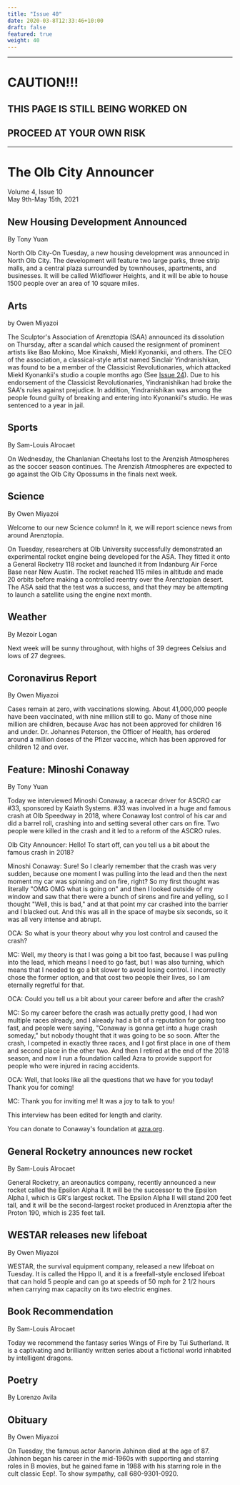 ```yaml
---
title: "Issue 40"
date: 2020-03-8T12:33:46+10:00
draft: false
featured: true
weight: 40
---
```


------------------------
# CAUTION!!!    
## THIS PAGE IS STILL BEING WORKED ON    
## PROCEED AT YOUR OWN RISK    
------------------------

# The Olb City Announcer    
Volume 4, Issue 10   
May 9th-May 15th, 2021    

## New Housing Development Announced
By Tony Yuan

North Olb City-On Tuesday, a new housing development was announced in North Olb City. The development will feature two large parks, three strip malls, and a central plaza surrounded by townhouses, apartments, and businesses. It will be called Wildflower Heights, and it will be able to house 1500 people over an area of
10 square miles.

## Arts
by Owen Miyazoi

The Sculptor's Association of Arenztopia (SAA) announced its dissolution on Thursday, after a scandal which caused the resignment of prominent artists like Bao Mokino, Moe Kinakshi, Miekl Kyonankii, and others. The CEO of the association, a classical-style artist named Sinclair Yindranishikan, was found to be a member of the Classicist Revolutionaries, which attacked Miekl Kyonankii's studio a couple months ago (See [Issue 24](https://www.arenztopia.com/news/issue-24/)). Due to his endorsement of the Classicist Revolutionaries, Yindranishikan had broke the SAA's rules against prejudice. In addition, Yindranishikan was among the people found guilty of breaking and entering into Kyonankii's studio. He was sentenced to a year in jail.

## Sports
By Sam-Louis Alrocaet

On Wednesday, the Chanlanian Cheetahs lost to the Arenzish Atmospheres as the soccer season continues. The Arenzish Atmospheres are expected to go against the Olb City Opossums in the finals next week.

## Science
By Owen Miyazoi

Welcome to our new Science column! In it, we will report science news from around Arenztopia.

On Tuesday, researchers at Olb University successfully demonstrated an experimental rocket engine being developed for the ASA. They fitted it onto a General Rocketry 118 rocket and launched it from Indanburg Air Force Base near New Austin. The rocket reached 115 miles in altitude and made 20 orbits before making a controlled reentry over the Arenztopian desert. The ASA said that the test was a success, and that they may be attempting to launch a satellite using the engine next month.

## Weather
By Mezoir Logan

Next week will be sunny throughout, with highs of 39 degrees Celsius and lows of 27 degrees.

## Coronavirus Report
By Owen Miyazoi    

Cases remain at zero, with vaccinations slowing. About 41,000,000 people have been vaccinated, with nine million still to go. Many of those nine million are children, because Avac has not been approved for children 16 and under. Dr. Johannes Peterson, the Officer of Health, has ordered around a million doses of the Pfizer vaccine, which has been approved for children 12 and over.

## Feature: Minoshi Conaway
By Tony Yuan

Today we interviewed Minoshi Conaway, a racecar driver for ASCRO car #33, sponsored by Kaiath Systems. #33 was involved in a huge and famous crash at Olb Speedway in 2018, where Conaway lost control of his car and did a barrel roll, crashing into and setting several other cars on fire. Two people were killed in the crash and it led to a reform of the ASCRO rules.

Olb City Announcer: Hello! To start off, can you tell us a bit about the famous crash in 2018?

Minoshi Conaway: Sure! So I clearly remember that the crash was very sudden, because one moment I was pulling into the lead and then the next moment my car was spinning and on fire, right? So my first thought was literally "OMG OMG what is going on" and then I looked outside of my window and saw that there were a bunch of sirens and fire and yelling, so I thought "Well, this is bad," and at that point my car crashed into the barrier and I blacked out. And this was all in the space of maybe six seconds, so it was all very intense and abrupt.

OCA: So what is your theory about why you lost control and caused the crash?

MC: Well, my theory is that I was going a bit too fast, because I was pulling into the lead, which means I need to go fast, but I was also turning, which means that I needed to go a bit slower to avoid losing control. I incorrectly chose the former option, and that cost two people their lives, so I am eternally regretful for that.

OCA: Could you tell us a bit about your career before and after the crash?

MC: So my career before the crash was actually pretty good, I had won multiple races already, and I already had a bit of a reputation for going too fast, and people were saying, "Conaway is gonna get into a huge crash someday," but nobody thought that it was going to be so soon. After the crash, I competed in exactly three races, and I got first place in one of them and second place in the other two. And then I retired at the end of the 2018 season, and now I run a foundation called Azra to provide support for people who were injured in racing accidents.

OCA: Well, that looks like all the questions that we have for you today! Thank you for coming!

MC: Thank you for inviting me! It was a joy to talk to you!

This interview has been edited for length and clarity.

You can donate to Conaway's foundation at [azra.org](https://sites.google.com/stu.austinisd.org/azra-az/home).

## General Rocketry announces new rocket
By Sam-Louis Alrocaet

General Rocketry, an areonautics company, recently announced a new rocket called the Epsilon Alpha II. It will be the successor to the Epsilon Alpha I, which is GR's largest rocket. The Epsilon Alpha II will stand 200 feet tall, and it will be the second-largest rocket produced in Arenztopia after the Proton 190, which is 235 feet tall.

## WESTAR releases new lifeboat
By Owen Miyazoi

WESTAR, the survival equipment company, released a new lifeboat on Tuesday. It is called the Hippo II, and it is a freefall-style enclosed lifeboat that can hold 5 people and can go at speeds of 50 mph for 2 1/2 hours when carrying max capacity on its two electric engines.

## Book Recommendation
By Sam-Louis Alrocaet

Today we recommend the fantasy series Wings of Fire by Tui Sutherland. It is a captivating and brilliantly written series about a fictional world inhabited by intelligent dragons.

## Poetry
By Lorenzo Avila



## Obituary
By Owen Miyazoi

On Tuesday, the famous actor Aanorin Jahinon died at the age of 87. Jahinon began his career in the mid-1960s with supporting and starring roles in B movies, but he gained fame in 1988 with his starring role in the cult classic Eep!. To show sympathy, call 680-9301-0920.
